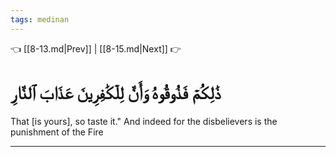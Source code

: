 ```yaml
---
tags: medinan
---
```


👈 [[8-13.md|Prev]] | [[8-15.md|Next]] 👉

# ذَٰلِكُمۡ فَذُوقُوهُ وَأَنَّ لِلۡكَٰفِرِينَ عَذَابَ ٱلنَّارِ

That [is yours], so taste it." And indeed for the disbelievers is the punishment of the Fire

---

